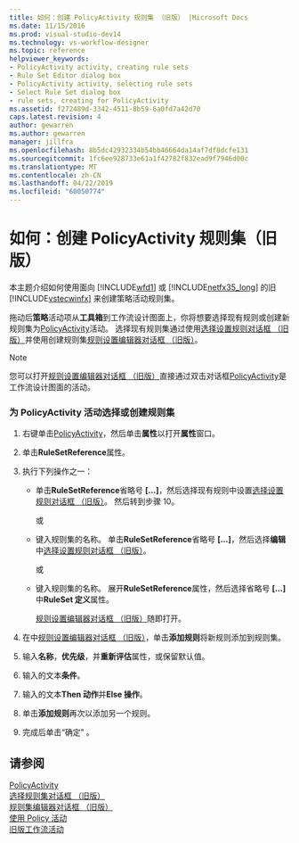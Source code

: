 ```yaml
---
title: 如何：创建 PolicyActivity 规则集 （旧版） |Microsoft Docs
ms.date: 11/15/2016
ms.prod: visual-studio-dev14
ms.technology: vs-workflow-designer
ms.topic: reference
helpviewer_keywords:
- PolicyActivity activity, creating rule sets
- Rule Set Editor dialog box
- PolicyActivity activity, selecting rule sets
- Select Rule Set dialog box
- rule sets, creating for PolicyActivity
ms.assetid: f272489d-3342-4511-8b59-6a0fd7a42d70
caps.latest.revision: 4
author: gewarren
ms.author: gewarren
manager: jillfra
ms.openlocfilehash: 8b5dc42932334b54bb46664da14af7df8dcfe131
ms.sourcegitcommit: 1fc6ee928733e61a1f42782f832ead9f7946d00c
ms.translationtype: MT
ms.contentlocale: zh-CN
ms.lasthandoff: 04/22/2019
ms.locfileid: "60050774"
---
```

# <a name="how-to-create-a-policyactivity-rule-set-legacy"></a>如何：创建 PolicyActivity 规则集（旧版）
本主题介绍如何使用面向 [!INCLUDE[wfd1](../includes/wfd1-md.md)] 或 [!INCLUDE[netfx35_long](../includes/netfx35-long-md.md)] 的旧 [!INCLUDE[vstecwinfx](../includes/vstecwinfx-md.md)] 来创建策略活动规则集。  
  
 拖动后**策略**活动项从**工具箱**到工作流设计图面上，你将想要选择现有规则或创建新规则集为[PolicyActivity](http://go.microsoft.com/fwlink?LinkID=65019)活动。 选择现有规则集通过使用[选择设置规则对话框 （旧版）](../workflow-designer/select-rule-set-dialog-box-legacy.md)并使用创建规则集[规则设置编辑器对话框 （旧版）](../workflow-designer/rule-set-editor-dialog-box-legacy.md)。  
  
> [!NOTE]
>  您可以打开[规则设置编辑器对话框 （旧版）](../workflow-designer/rule-set-editor-dialog-box-legacy.md)直接通过双击对话框[PolicyActivity](http://go.microsoft.com/fwlink?LinkID=65019)是工作流设计图面的活动。  
  
### <a name="to-select-or-create-a-rule-set-for-a-policyactivity-activity"></a>为 PolicyActivity 活动选择或创建规则集  
  
1. 右键单击[PolicyActivity](http://go.microsoft.com/fwlink?LinkID=65019)，然后单击**属性**以打开**属性**窗口。  
  
2. 单击**RuleSetReference**属性。  
  
3. 执行下列操作之一：  
  
    - 单击**RuleSetReference**省略号 **[...]**，然后选择现有规则中设置[选择设置规则对话框 （旧版）](../workflow-designer/select-rule-set-dialog-box-legacy.md)。 然后转到步骤 10。  
  
         或  
  
    - 键入规则集的名称。 单击**RuleSetReference**省略号 **[...]**，然后选择**编辑**中[选择设置规则对话框 （旧版）](../workflow-designer/select-rule-set-dialog-box-legacy.md)。  
  
         或  
  
    - 键入规则集的名称。 展开**RuleSetReference**属性，然后选择省略号 **[...]** 中**RuleSet 定义**属性。  
  
         [规则设置编辑器对话框 （旧版）](../workflow-designer/rule-set-editor-dialog-box-legacy.md)随即打开。  
  
4. 在中[规则设置编辑器对话框 （旧版）](../workflow-designer/rule-set-editor-dialog-box-legacy.md)，单击**添加规则**将新规则添加到规则集。  
  
5. 输入**名称**，**优先级**，并**重新评估**属性，或保留默认值。  
  
6. 输入的文本**条件**。  
  
7. 输入的文本**Then 动作**并**Else 操作**。  
  
8. 单击**添加规则**再次以添加另一个规则。  
  
9. 完成后单击“确定” 。  
  
## <a name="see-also"></a>请参阅  
 [PolicyActivity](http://go.microsoft.com/fwlink?LinkID=65019)   
 [选择规则集对话框 （旧版）](../workflow-designer/select-rule-set-dialog-box-legacy.md)   
 [规则集编辑器对话框 （旧版）](../workflow-designer/rule-set-editor-dialog-box-legacy.md)   
 [使用 Policy 活动](http://go.microsoft.com/fwlink?LinkID=65004)   
 [旧版工作流活动](../workflow-designer/legacy-workflow-activities.md)